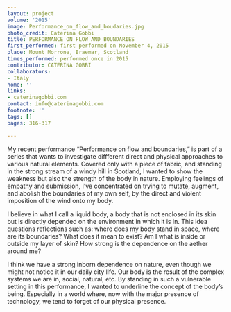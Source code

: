 ```yaml
---
layout: project
volume: '2015'
image: Performance_on_flow_and_boudaries.jpg
photo_credit: Caterina Gobbi
title: PERFORMANCE ON FLOW AND BOUNDARIES
first_performed: first performed on November 4, 2015
place: Mount Morrone, Braemar, Scotland
times_performed: performed once in 2015
contributor: CATERINA GOBBI
collaborators:
- Italy
home: ''
links:
- caterinagobbi.com
contact: info@caterinagobbi.com
footnote: ''
tags: []
pages: 316-317

---
```


My recent performance “Performance on flow and boundaries,” is part of a series that wants to investigate diffferent direct and physical approaches to various natural elements. Covered only with a piece of fabric, and standing in the strong stream of a windy hill in Scotland, I wanted to show the weakness but also the strength of the body in nature. Employing feelings of empathy and submission, I’ve concentrated on trying to mutate, augment, and abolish the boundaries of my own self, by the direct and violent imposition of the wind onto my body.

I believe in what I call a liquid body, a body that is not enclosed in its skin but is directly depended on the environment in which it is in. This idea questions reflections such as: where does my body stand in space, where are its boundaries? What does it mean to exist? Am I what is inside or outside my layer of skin? How strong is the dependence on the aether around me?

I think we have a strong inborn dependence on nature, even though we might not notice it in our daily city life. Our body is the result of the complex systems we are in, social, natural, etc. By standing in such a vulnerable setting in this performance, I wanted to underline the concept of the body’s being. Especially in a world where, now with the major presence of technology, we tend to forget of our physical presence.
